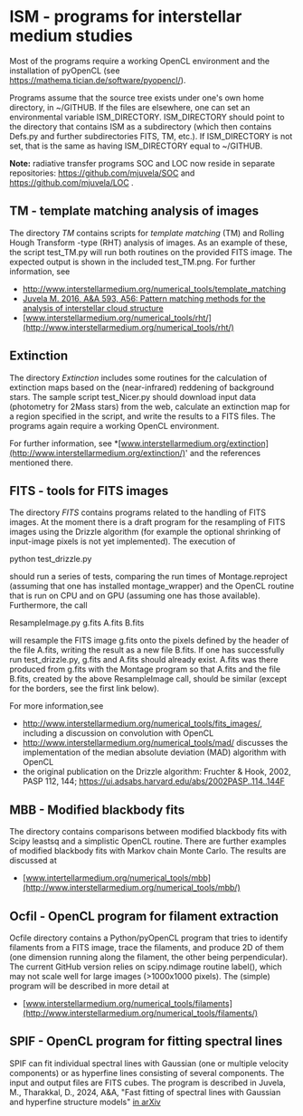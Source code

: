 
# ISM - programs for interstellar medium studies 

Most of the programs require a working OpenCL environment and the
installation of pyOpenCL (see https://mathema.tician.de/software/pyopencl/).

Programs assume that the source tree exists
under one's own home directory, in ~/GITHUB. If the files are
elsewhere, one can set an environmental variable ISM_DIRECTORY. 
ISM_DIRECTORY should point to the directory that contains ISM as a
subdirectory (which then contains Defs.py and further subdirectories
FITS, TM, etc.). If ISM_DIRECTORY is not set, that is the same as
having ISM_DIRECTORY equal to ~/GITHUB.

**Note:** radiative transfer programs SOC and LOC now reside in separate repositories: https://github.com/mjuvela/SOC and https://github.com/mjuvela/LOC .


## TM - template matching analysis of images

The directory *TM* contains scripts for *template matching* (TM) and
Rolling Hough Transform -type (RHT) analysis of images. As an example
of these, the script test_TM.py will run both routines on the provided
FITS image. The expected output is shown in the included test_TM.png.
For further information, see 
* http://www.interstellarmedium.org/numerical_tools/template_matching
* [Juvela M. 2016, A&A 593, A56: Pattern matching methods for the analysis of interstellar
cloud structure](https://ui.adsabs.harvard.edu/abs/2016A%26A...593A..58J)
* [www.interstellarmedium.org/numerical_tools/rht/](http://www.interstellarmedium.org/numerical_tools/rht/)


## Extinction

The directory *Extinction* includes some routines for the calculation
of extinction maps based on the (near-infrared) reddening of
background stars. The sample script test_Nicer.py should download
input data (photometry for 2Mass stars) from the web, calculate an
extinction map for a region specified in the script, and write the
results to a FITS files. The programs again require a working OpenCL
environment.

For further information, see
*[www.interstellarmedium.org/extinction](http://www.interstellarmedium.org/extinction/)'
and the references mentioned there.


## FITS  - tools for FITS images

The directory *FITS* contains programs related to the handling of FITS
images. At the moment there is a draft program for the resampling of
FITS images using the Drizzle algorithm (for example the optional
shrinking of input-image pixels is not yet implemented). The execution
of 

python test_drizzle.py

should run a series of tests, comparing the run times of
Montage.reproject (assuming that one has installed montage_wrapper)
and the OpenCL routine that is run on CPU and on GPU (assuming one has
those available). Furthermore, the call

ResampleImage.py  g.fits A.fits B.fits

will resample the FITS image g.fits onto the pixels defined by the
header of the file A.fits, writing the result as a new file B.fits. If
one has successfully run test_drizzle.py, g.fits and A.fits should
already exist. A.fits was there produced from g.fits with the Montage
program so that A.fits and the file B.fits, created by the above
ResampleImage call, should be similar (except for the borders, see the
first link below).

For more information,see
* http://www.interstellarmedium.org/numerical_tools/fits_images/, including
a discussion on convolution with OpenCL
* http://www.interstellarmedium.org/numerical_tools/mad/ 
discusses the implementation of the median absolute deviation (MAD)
algorithm with OpenCL
* the original publication on the Drizzle algorithm: Fruchter & Hook,
2002, PASP 112, 144; https://ui.adsabs.harvard.edu/abs/2002PASP..114..144F


## MBB - Modified blackbody fits

The directory contains comparisons between modified blackbody fits
with Scipy leastsq and a simplistic OpenCL routine. There are further
examples of modified blackbody fits with Markov chain Monte Carlo. The
results are discussed at 
* [www.intertellarmedium.org/numerical_tools/mbb](http://www.interstellarmedium.org/numerical_tools/mbb/)


## Ocfil - OpenCL program for filament extraction

Ocfile directory contains a Python/pyOpenCL program that tries to
identify filaments from a FITS image, trace the filaments, and
produce 2D of them (one dimension running along the filament, the
other being perpendicular). The current GitHub version relies on
scipy.ndimage routine label(), which may not scale well for large
images (>1000x1000 pixels). The (simple) program will be described
in more detail at
* [www.interstellarmedium.org/numerical_tools/filaments](http://www.interstellarmedium.org/numerical_tools/filaments/)

## SPIF - OpenCL program for fitting spectral lines

SPIF can fit individual spectral lines with Gaussian (one or multiple velocity
components) or as hyperfine lines consisting of several components. The input 
and output files are FITS cubes. The program is described in Juvela, M.,
Tharakkal, D., 2024, A&A, "Fast fitting of spectral lines with Gaussian and
hyperfine structure models" [in
arXiv](https://ui.adsabs.harvard.edu/abs/2024arXiv240304352J/abstract)
